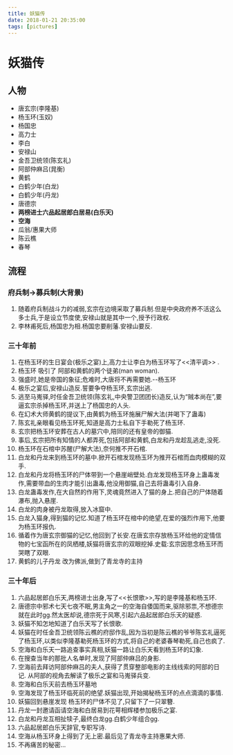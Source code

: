 ```yaml
---
title: 妖猫传
date: 2018-01-21 20:35:00
tags: [pictures]
---
```

# 妖猫传

## 人物

* 唐玄宗(李隆基)
* 杨玉环(玉奴)
* 杨国忠
* 高力士
* 李白
* 安禄山
* 金吾卫统领(陈玄礼)
* 阿部仲麻吕(晁衡)
* 黄鹤
* 白鹤少年(白龙)
* 白鹤少年(丹龙)
* 唐德宗
* **两榜进士六品起居郎白居易(白乐天)**
* **空海**
* 瓜翁/惠果大师
* 陈云樵
* 春琴

## 流程

### 府兵制->募兵制(大背景)

1. 随着府兵制战斗力的减弱,玄宗在边境采取了募兵制.但是中央政府养不活这么多士兵,于是设立节度使,安禄山就是其中一个,授予行政权.
2. 李林甫死后,杨国忠为相.杨国忠要削藩.安禄山要反.

### 三十年前

1. 在杨玉环的生日宴会(极乐之宴)上,高力士让李白为杨玉环写了<<清平调>> .
2. 杨玉环 吸引了 阿部和黄鹤的两个徒弟(man woman).
3. 强盛时,她是帝国的象征;危难时,大唐将不再需要她.--杨玉环
4. 极乐之宴后,安禄山造反.誓要争夺杨玉环,玄宗出逃.
5. 逃至马嵬驿,时任金吾卫统领(陈玄礼,中央警卫团团长)造反,认为“贼本尚在”,要逼玄宗杀掉杨玉环,并送上了杨国忠的人头.
6. 在幻术大师黄鹤的提议下,由黄鹤为杨玉环施展尸解大法(并喝下了蛊毒)
7. 陈玄礼亲眼看见杨玉环死,知道是高力士私自下手勒死了杨玉环.
8. 玄宗把杨玉环安葬在古人的墓穴中,陪同的还有皇帝的御猫.
9. 事后,玄宗把所有知情的人都弄死,包括阿部和黄鹤,白龙和丹龙趁乱逃走,没死.
7. 杨玉环在石棺中苏醒(尸解大法),奈何推不开石棺.
8. 白龙和丹龙来到杨玉环的墓中.掀开石棺发现杨玉环为推开石棺而血肉模糊的双手.
9. 白龙和丹龙将杨玉环的尸体带到一个悬崖峭壁处.白龙发现杨玉环身上蛊毒发作,需要带血的生肉才能引出蛊毒,他没用御猫,自己去将蛊毒引入自身.
10. 白龙蛊毒发作,在大自然的作用下,灵魂竟然进入了猫的身上.把自己的尸体随着瀑布,抛入悬崖.
11. 白龙的肉身被丹龙取得,放入冰窟中.
12. 白龙入猫身,得到猫的记忆.知道了杨玉环在棺中的绝望,在爱的强烈作用下,他要为杨玉环报仇.
13. 循着作为唐玄宗御猫的记忆,他回到了长安.在唐玄宗存放杨玉环给他的定情信物的七宝函所在的凤栖楼,妖猫将唐玄宗的双眼挖掉.史载:玄宗因思念杨玉环而哭瞎了双眼.
14. 黄鹤的儿子丹龙 改为佛派,做到了青龙寺的主持

### 三十年后

1. 六品起居郎白乐天,两榜进士出身,写了<<长恨歌>>,写的是李隆基和杨玉环.
2. 唐德宗中邪术七天七夜不眠,男主角之一的空海自倭国而来,驱除邪祟,不想德宗就在此时gg.然太医却说,德宗死于风寒,引起六品起居郎白乐天的疑惑.
3. 妖猫不知怎地知道了白乐天写了长恨歌.
4. 妖猫在时任金吾卫统领陈云樵的府邸作乱,因为当初是陈云樵的爷爷陈玄礼逼死了杨玉环,以类似李隆基勒死杨玉环的方式,将自己的老婆春琴勒死,自己也疯了.
5. 空海和白乐天一路追查事实真相,妖猫一路让白乐天看到杨玉环的幻象.
6. 在搜查当年的那批人名单时,发现了阿部仲麻吕的身影.
7. 空海前去拜访阿部仲麻吕的夫人,获得了贯穿整部电影的主线线索的阿部的日记. 从阿部的视角去解读了极乐之宴和马嵬驿兵变.
8. 空海和白乐天前去杨玉环墓地
9. 空海发现了杨玉环临死前的绝望.妖猫出现,开始揭秘杨玉环的点点滴滴的事情.
10. 妖猫回到悬崖发现 杨玉环的尸体不见了,只留下了一只翠簪.
11. 丹龙一封邀请函请空海和白居易到花萼相辉楼参加极乐之宴.
12. 白龙和丹龙互相扯犊子,最终白龙gg.白鹤少年组合gg.
13. 六品起居郎白乐天辞官,专职写诗.
14. 空海从杨玉环身上得到了无上密.最后见了青龙寺主持惠果大师.
15. 不再痛苦的秘密...
